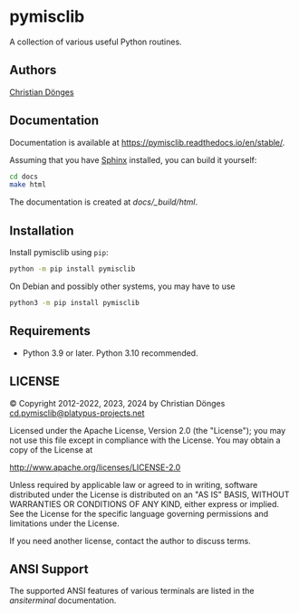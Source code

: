 # pymisclib
A collection of various useful Python routines.

## Authors
[Christian Dönges](https://rot.regenbogenkraut.de/cd/)


## Documentation

Documentation is available at https://pymisclib.readthedocs.io/en/stable/.

Assuming that you have [Sphinx](https://www.sphinx-doc.org/) installed, you can build it yourself:

```bash
cd docs
make html
```

The documentation is created at _docs/\_build/html_.


## Installation
Install pymisclib using `pip`:

```bash
python -m pip install pymisclib
```

On Debian and possibly other systems, you may have to use

```bash
python3 -m pip install pymisclib
```

## Requirements
* Python 3.9 or later. Python 3.10 recommended.


## LICENSE
© Copyright 2012-2022, 2023, 2024 by Christian Dönges <cd.pymisclib@platypus-projects.net>

Licensed under the Apache License, Version 2.0 (the "License"); you may
not use this file except in compliance with the License. You may obtain a
copy of the License at

http://www.apache.org/licenses/LICENSE-2.0

Unless required by applicable law or agreed to in writing, software
distributed under the License is distributed on an "AS IS" BASIS,
WITHOUT WARRANTIES OR CONDITIONS OF ANY KIND, either express or implied.
See the License for the specific language governing permissions and
limitations under the License.


If you need another license, contact the author to discuss terms.


## ANSI Support
The supported ANSI features of various terminals are listed in the
*ansiterminal* documentation.
